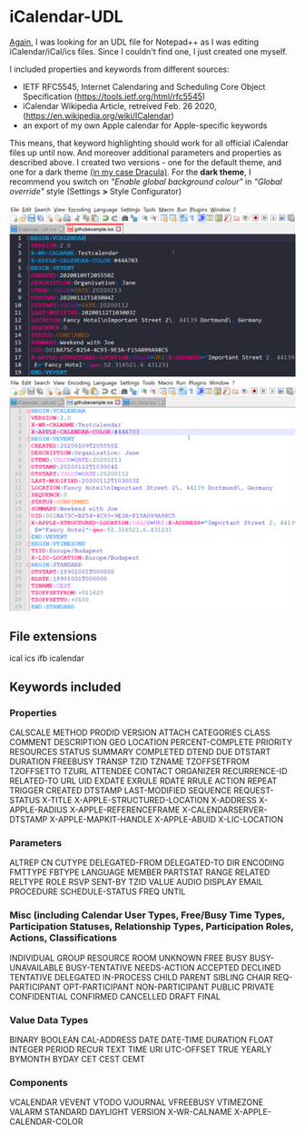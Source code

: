 # iCalendar-UDL

[Again](https://github.com/zorwald/vCard-UDL/blob/master/README.md), I was looking for an UDL file for Notepad++ as I was editing iCalendar/iCal/ics files. 
Since I couldn't find one, I just created one myself. 

I included properties and keywords from different sources:
* IETF RFC5545, Internet Calendaring and Scheduling Core Object Specification (https://tools.ietf.org/html/rfc5545)
* iCalendar Wikipedia Article, retreived Feb. 26 2020, (https://en.wikipedia.org/wiki/ICalendar)
* an export of my own Apple calendar for Apple-specific keywords

This means, that keyword highlighting should work for all official iCalendar files up until now. And moreover additional parameters and properties as described above.
I created two versions - one for the default theme, and one for a dark theme [(in my case Dracula)](https://github.com/dracula/notepad-plus-plus). 
For the **dark theme**, I recommend you switch on *"Enable global background colour"* in *"Global override"* style (Settings **>** Style Configurator)

![Screenshot dark UDL](./screenshot_icalendar_dark.png)
![Screenshot default UDL](./screenshot_icalendar_default.png)

## File extensions
ical ics ifb icalendar

## Keywords included

### Properties
CALSCALE METHOD PRODID VERSION ATTACH CATEGORIES CLASS COMMENT DESCRIPTION GEO LOCATION PERCENT-COMPLETE PRIORITY RESOURCES STATUS SUMMARY COMPLETED DTEND DUE DTSTART DURATION FREEBUSY TRANSP TZID TZNAME TZOFFSETFROM TZOFFSETTO TZURL ATTENDEE CONTACT ORGANIZER RECURRENCE-ID RELATED-TO URL UID EXDATE EXRULE RDATE RRULE ACTION REPEAT TRIGGER CREATED DTSTAMP LAST-MODIFIED SEQUENCE REQUEST-STATUS X-TITLE X-APPLE-STRUCTURED-LOCATION X-ADDRESS X-APPLE-RADIUS X-APPLE-REFERENCEFRAME X-CALENDARSERVER-DTSTAMP X-APPLE-MAPKIT-HANDLE X-APPLE-ABUID X-LIC-LOCATION

### Parameters
ALTREP CN CUTYPE DELEGATED-FROM DELEGATED-TO DIR ENCODING FMTTYPE FBTYPE LANGUAGE MEMBER PARTSTAT RANGE RELATED RELTYPE ROLE RSVP SENT-BY TZID VALUE AUDIO DISPLAY EMAIL PROCEDURE SCHEDULE-STATUS FREQ UNTIL

### Misc (including Calendar User Types, Free/Busy Time Types, Participation Statuses, Relationship Types, Participation Roles, Actions, Classifications
INDIVIDUAL GROUP RESOURCE ROOM UNKNOWN FREE BUSY BUSY-UNAVAILABLE BUSY-TENTATIVE NEEDS-ACTION ACCEPTED DECLINED TENTATIVE DELEGATED IN-PROCESS CHILD PARENT SIBLING CHAIR REQ-PARTICIPANT OPT-PARTICIPANT NON-PARTICIPANT PUBLIC PRIVATE CONFIDENTIAL CONFIRMED CANCELLED DRAFT FINAL

### Value Data Types
BINARY BOOLEAN CAL-ADDRESS DATE DATE-TIME DURATION FLOAT INTEGER PERIOD RECUR TEXT TIME URI UTC-OFFSET TRUE YEARLY BYMONTH BYDAY CET CEST CEMT

### Components
VCALENDAR VEVENT VTODO VJOURNAL VFREEBUSY VTIMEZONE VALARM STANDARD DAYLIGHT VERSION X-WR-CALNAME X-APPLE-CALENDAR-COLOR
